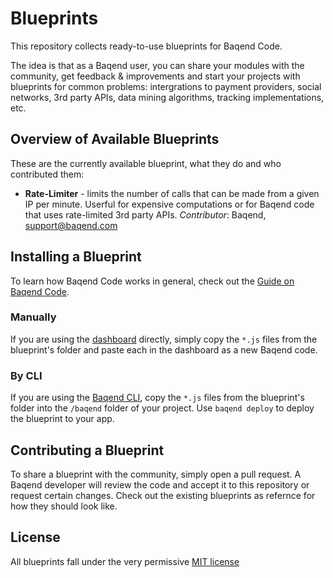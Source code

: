 # Blueprints
This repository collects ready-to-use blueprints for Baqend Code.

The idea is that as a Baqend user, you can share your modules with the community, get feedback & improvements and start your projects with blueprints for common problems: intergrations to payment providers, social networks, 3rd party APIs, data mining algorithms, tracking implementations, etc.

## Overview of Available Blueprints
These are the currently available blueprint, what they do and who contributed them:
* **Rate-Limiter** - limits the number of calls that can be made from a given IP per minute. Userful for expensive computations or for Baqend code that uses rate-limited 3rd party APIs. _Contributor_: Baqend, support@baqend.com

## Installing a Blueprint
To learn how Baqend Code works in general, check out the [Guide on Baqend Code](https://www.baqend.com/guide/topics/baqend-code/).

### Manually
If you are using the [dashboard](http://dashboard.baqend.com) directly, simply copy the `*.js` files from the blueprint's folder and paste each in the dashboard as a new Baqend code.

### By CLI
If you are using the [Baqend CLI](https://www.baqend.com/guide/topics/cli/#deployment), copy the `*.js` files from the blueprint's folder into the `/baqend` folder of your project. Use `baqend deploy` to deploy the blueprint to your app.

## Contributing a Blueprint
To share a blueprint with the community, simply open a pull request. A Baqend developer will review the code and accept it to this repository or request certain changes. Check out the existing blueprints as refernce for how they should look like. 

## License
All blueprints fall under the very permissive [MIT license](LICENSE.md)
